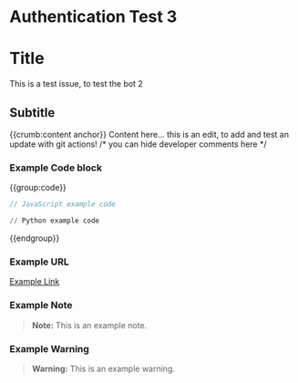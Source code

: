 # Authentication Test 3

# Title
This is a test issue, to test the bot 2
## Subtitle

{{crumb:content anchor}}
Content here...
this is an edit, to add and test an update with git actions!
/*
you can hide developer comments here
*/

### Example Code block

{{group:code}}
```js
// JavaScript example code
```
```py
// Python example code
```
{{endgroup}}

### Example URL

[Example Link](https://example.com)

### Example Note

> **Note:** This is an example note.

### Example Warning

> **Warning:** This is an example warning.